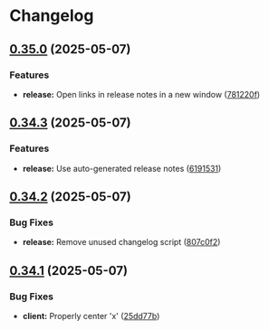 # Changelog

## [0.35.0](https://github.com/cristiklein/openskatemap/compare/v0.34.3...v0.35.0) (2025-05-07)

### Features

* **release:** Open links in release notes in a new window ([781220f](https://github.com/cristiklein/openskatemap/commit/781220fc8672cb16dccf791bb06686d6afb05794))

## [0.34.3](https://github.com/cristiklein/openskatemap/compare/v0.34.2...v0.34.3) (2025-05-07)

### Features

* **release:** Use auto-generated release notes ([6191531](https://github.com/cristiklein/openskatemap/commit/61915316640a422431d3d471635160bf0ebab5f5))

## [0.34.2](https://github.com/cristiklein/openskatemap/compare/v0.34.1...v0.34.2) (2025-05-07)

### Bug Fixes

* **release:** Remove unused changelog script ([807c0f2](https://github.com/cristiklein/openskatemap/commit/807c0f2b8fad0dbe14feb2e345ba34e16f87a6f5))

## [0.34.1](https://github.com/cristiklein/openskatemap/compare/v0.34.0...v0.34.1) (2025-05-07)

### Bug Fixes

* **client:** Properly center 'x' ([25dd77b](https://github.com/cristiklein/openskatemap/commit/25dd77b48dd7633ae43d2662321660983e6f48b9))
